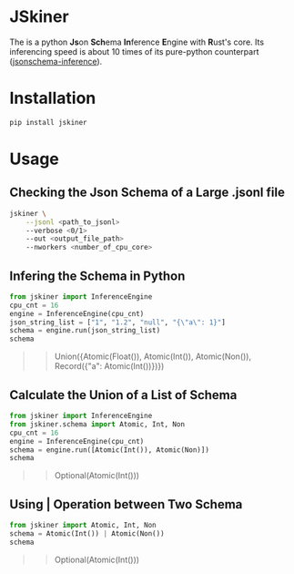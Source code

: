 # JSkiner 

The is a python **Js**on **Sch**ema **In**ference **E**ngine with **R**ust's core. Its inferencing speed is about 10 times of its pure-python counterpart ([jsonschema-inference](https://pypi.org/project/jsonschema-inference/)).

# Installation 

```bash
pip install jskiner
```

# Usage

## Checking the Json Schema of a Large .jsonl file

```bash
jskiner \
    --jsonl <path_to_jsonl> 
    --verbose <0/1> 
    --out <output_file_path>
    --nworkers <number_of_cpu_core>
```

## Infering the Schema in Python

```python
from jskiner import InferenceEngine
cpu_cnt = 16
engine = InferenceEngine(cpu_cnt)
json_string_list = ["1", "1.2", "null", "{\"a\": 1}"]
schema = engine.run(json_string_list)
schema
```
>> Union({Atomic(Float()), Atomic(Int()), Atomic(Non()), Record({"a": Atomic(Int())})})

## Calculate the Union of a List of Schema 

```python
from jskiner import InferenceEngine
from jskiner.schema import Atomic, Int, Non
cpu_cnt = 16
engine = InferenceEngine(cpu_cnt)
schema = engine.run([Atomic(Int()), Atomic(Non)])
schema
```
>> Optional(Atomic(Int()))

## Using | Operation between Two Schema
```python
from jskiner import Atomic, Int, Non
schema = Atomic(Int()) | Atomic(Non())
schema
```
>> Optional(Atomic(Int()))